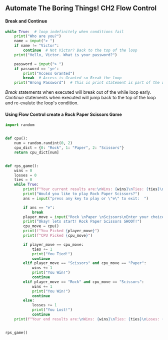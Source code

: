## Automate The Boring Things! CH2 Flow Control


#### Break and Continue
```python
while True:  # loop indefinitely when conditions fail
    print("Who are you?")
    name = input("> ")
    if name != "Victor":
        continue  # Not Victor? Back to the top of the loop
    print("Hello, Victor. What is your password?")

    password = input("> ")
    if password == 'ye':
        print("Access Granted")
        break  # Access is Granted so Break the loop
    print("Wrong Password")  # This is print statement is part of the while loop and will loop back to the top
```
*Break* statements when executed will break out of the while loop early. <br>
*Continue* statements when executed will jump back to the top of the loop and re-evalute the loop's condition.

#### Using Flow Control create a Rock Paper Scissors Game

```python
import random


def cpu():
    num = random.randint(0, 2)
    cpu_dict = {0: "Rock", 1: "Paper", 2: "Scissors"}
    return cpu_dict[num]


def rps_game():
    wins = 0
    losses = 0
    ties = 0
    while True:
        print(f"Your current results are:\nWins: {wins}\nTies: {ties}\nLoses: {losses}")
        print("Would you like to play Rock Paper Scissors?")
        ans = input("press any key to play or \"e\" to exit:  ")

        if ans == "e":
            break
        player_move = input("Rock \nPaper \nScissors\nEnter your choice: ")
        print("Okay! lets start! Rock Paper Scissors SHOOT!")
        cpu_move = cpu()
        print(f"You Picked {player_move}")
        print(f"CPU Picked {cpu_move}")

        if player_move == cpu_move:
            ties += 1
            print("You Tied!")
            continue
        elif player_move == "Scissors" and cpu_move == "Paper":
            wins += 1
            print("You Win!")
            continue
        elif player_move == "Rock" and cpu_move == "Scissors":
            wins += 1
            print("You Win!")
            continue
        else:
            losses += 1
            print("You Lost!")
            continue
    print(f"Your end results are:\nWins: {wins}\nTies: {ties}\nLoses: {losses}")


rps_game()

```
